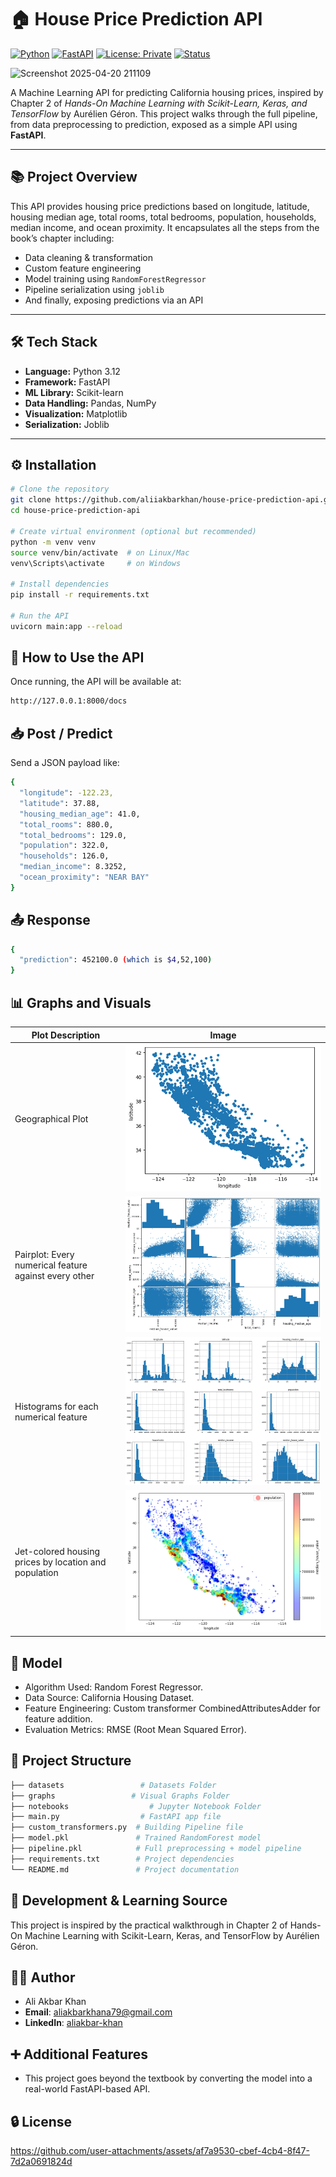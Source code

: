 # 🏠 House Price Prediction API
[![Python](https://img.shields.io/badge/Python-3.12-blue.svg)](https://www.python.org/downloads/)
[![FastAPI](https://img.shields.io/badge/FastAPI-%F0%9F%90%8D-green)](https://fastapi.tiangolo.com/)
[![License: Private](https://img.shields.io/badge/license-private-lightgrey)]()
[![Status](https://img.shields.io/badge/status-working-success)]()

![Screenshot 2025-04-20 211109](https://github.com/user-attachments/assets/b84f57e6-fd52-4ea8-82e5-d2ed867c0ac7)


A Machine Learning API for predicting California housing prices, inspired by Chapter 2 of *Hands-On Machine Learning with Scikit-Learn, Keras, and TensorFlow* by Aurélien Géron. This project walks through the full pipeline, from data preprocessing to prediction, exposed as a simple API using **FastAPI**.

---

## 📚 Project Overview

This API provides housing price predictions based on longitude, latitude, housing median age, total rooms, total bedrooms, population, households, median income, and ocean proximity. It encapsulates all the steps from the book’s chapter including:
- Data cleaning & transformation
- Custom feature engineering
- Model training using `RandomForestRegressor`
- Pipeline serialization using `joblib`
- And finally, exposing predictions via an API

---

## 🛠 Tech Stack

- **Language:** Python 3.12
- **Framework:** FastAPI
- **ML Library:** Scikit-learn
- **Data Handling:** Pandas, NumPy
- **Visualization:** Matplotlib
- **Serialization:** Joblib

---

## ⚙️ Installation

```bash
# Clone the repository
git clone https://github.com/aliiakbarkhan/house-price-prediction-api.git
cd house-price-prediction-api

# Create virtual environment (optional but recommended)
python -m venv venv
source venv/bin/activate  # on Linux/Mac
venv\Scripts\activate     # on Windows

# Install dependencies
pip install -r requirements.txt

# Run the API
uvicorn main:app --reload
```


## 🧪 How to Use the API


Once running, the API will be available at:
```bash
http://127.0.0.1:8000/docs
```

## 📥 Post / Predict
Send a JSON payload like:
```bash
{
  "longitude": -122.23,
  "latitude": 37.88,
  "housing_median_age": 41.0,
  "total_rooms": 880.0,
  "total_bedrooms": 129.0,
  "population": 322.0,
  "households": 126.0,
  "median_income": 8.3252,
  "ocean_proximity": "NEAR BAY"
}


```
## 📤 Response
```bash
{
  "prediction": 452100.0 (which is $4,52,100)
}
```
## 📊 Graphs and Visuals

| Plot Description                                         | Image |
|----------------------------------------------------------|-------|
| Geographical Plot                                        | ![Geographical Plot](https://github.com/aliiakbarkhan/House-Price-Prediction-API/blob/main/graphs/geographical%20data.png) |
| Pairplot: Every numerical feature against every other    | ![Pairplot](https://github.com/aliiakbarkhan/House-Price-Prediction-API/blob/main/graphs/every%20numerical%20attribute%20against%20every%20other%20numerical%20attribute.png) |
| Histograms for each numerical feature                    | ![Histograms](https://github.com/aliiakbarkhan/House-Price-Prediction-API/blob/main/graphs/histogram%20for%20each%20numerical%20attribute.png) |
| Jet-colored housing prices by location and population    | ![Jet Graph](https://github.com/aliiakbarkhan/House-Price-Prediction-API/blob/main/graphs/geographical%20data%20jet.png) |


## 🧠 Model
- Algorithm Used: Random Forest Regressor.
- Data Source: California Housing Dataset.
- Feature Engineering: Custom transformer CombinedAttributesAdder for feature addition.
- Evaluation Metrics: RMSE (Root Mean Squared Error).

## 📁 Project Structure
```bash
├── datasets                 # Datasets Folder
├── graphs                 # Visual Graphs Folder
├── notebooks                  # Jupyter Notebook Folder
├── main.py                  # FastAPI app file
├── custom_transformers.py  # Building Pipeline file
├── model.pkl               # Trained RandomForest model
├── pipeline.pkl            # Full preprocessing + model pipeline
├── requirements.txt        # Project dependencies
└── README.md               # Project documentation

```

##  🧪 Development & Learning Source
This project is inspired by the practical walkthrough in Chapter 2 of Hands-On Machine Learning with Scikit-Learn, Keras, and TensorFlow by Aurélien Géron.

## 👨‍💻 Author
- Ali Akbar Khan
- **Email**: aliakbarkhana79@gmail.com
- **LinkedIn**: [aliakbar-khan](https://www.linkedin.com/in/aliakbar-khan)

## ➕ Additional Features
- This project goes beyond the textbook by converting the model into a real-world FastAPI-based API.

## 🔒 License

https://github.com/user-attachments/assets/af7a9530-cbef-4cb4-8f47-7d2a0691824d
